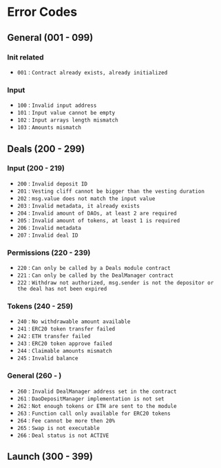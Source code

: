 # Error Codes

## General (001 - 099)
### Init related
- `001` : `Contract already exists, already initialized`
### Input
- `100` : `Invalid input address`
- `101` : `Input value cannot be empty`
- `102` : `Input arrays length mismatch`
- `103` : `Amounts mismatch`
## Deals (200 - 299)
### Input (200 - 219)
- `200` : `Invalid deposit ID`
- `201` : `Vesting cliff cannot be bigger than the vesting duration`
- `202` : `msg.value does not match the input value`
- `203` : `Invalid metadata, it already exists`
- `204` : `Invalid amount of DAOs, at least 2 are required`
- `205` : `Invalid amount of tokens, at least 1 is required`
- `206` : `Invalid metadata`
- `207` : `Invalid deal ID`
 ### Permissions (220 - 239)
- `220` : `Can only be called by a Deals module contract`
- `221` : `Can only be called by the DealManager contract`
- `222` : `Withdraw not authorized, msg.sender is not the depositor or the deal has not been expired`
### Tokens (240 - 259)
- `240` : `No withdrawable amount available`
- `241` : `ERC20 token transfer failed`
- `242` : `ETH transfer failed`
- `243` : `ERC20 token approve failed`
- `244` : `Claimable amounts mismatch`
- `245` : `Invalid balance`
### General (260 - )
- `260` : `Invalid DealManager address set in the contract`
- `261` : `DaoDepositManager implementation is not set`
- `262` : `Not enough tokens or ETH are sent to the module`
- `263` : `Function call only available for ERC20 tokens`
- `264` : `Fee cannot be more then 20%`
- `265` : `Swap is not executable`
- `266` : `Deal status is not ACTIVE`
## Launch (300 - 399)


